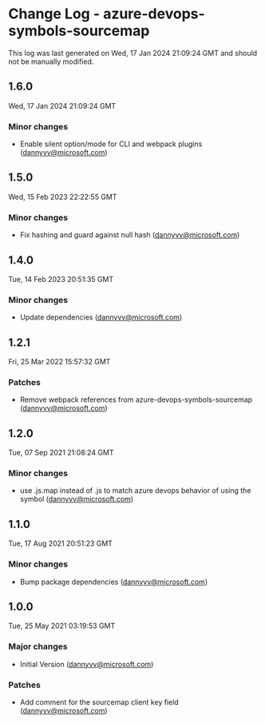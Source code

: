 # Change Log - azure-devops-symbols-sourcemap

This log was last generated on Wed, 17 Jan 2024 21:09:24 GMT and should not be manually modified.

<!-- Start content -->

## 1.6.0

Wed, 17 Jan 2024 21:09:24 GMT

### Minor changes

- Enable silent option/mode for CLI and webpack plugins (dannyvv@microsoft.com)

## 1.5.0

Wed, 15 Feb 2023 22:22:55 GMT

### Minor changes

- Fix hashing and guard against null hash (dannyvv@microsoft.com)

## 1.4.0

Tue, 14 Feb 2023 20:51:35 GMT

### Minor changes

- Update dependencies (dannyvv@microsoft.com)

## 1.2.1

Fri, 25 Mar 2022 15:57:32 GMT

### Patches

- Remove webpack references from azure-devops-symbols-sourcemap (dannyvv@microsoft.com)

## 1.2.0

Tue, 07 Sep 2021 21:08:24 GMT

### Minor changes

- use .js.map instead of .js to match azure devops behavior of using the symbol (dannyvv@microsoft.com)

## 1.1.0

Tue, 17 Aug 2021 20:51:23 GMT

### Minor changes

- Bump package dependencies (dannyvv@microsoft.com)

## 1.0.0

Tue, 25 May 2021 03:19:53 GMT

### Major changes

- Initial Version (dannyvv@microsoft.com)

### Patches

- Add comment for the sourcemap client key field (dannyvv@microsoft.com)
